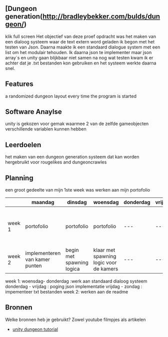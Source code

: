 ## [Dungeon generation(http://bradleybekker.com/bulds/dungeon/)
klik full screen
Het objectief van deze proef opdracht was het maken van een dialoog systeem waar de text extern word geladen ik begon met het testen van Json. Daarna maakte ik een standaard dialogue system met een list om het modulair tehouden. Ik daarna json te implementer maar json array`s en unity gaan blijkbaar niet samen na nog wat testen kwam ik er achter dat je .txt bestanden kon gebruiken en het systeem werkte daarna snel. 

## Features
a randomized dungeon  layout every time the program is started
## Software Anaylse 
unity is gekozen voor gemak waarmee 2 van de zelfde gameobjecten verschillende variablen kunnen hebben
## Leerdoelen
het maken van een dungeon generation systeem dat kan worden hergebruikt voor rougelikes and dungeoncrawles

## Planning 
een groot gedeelte van mijn 1ste week was werken aan mijn portofolio 

| | maandag | dinsdag | woensdag | donderdag | vrijdag | zaterdag | zondag |
|  ---  | --- | --- | --- | --- | --- | --- | --- |
|week 1 | portofolio | portofolio | portofolio | --- | --- |  room graphics gemaakt voor het dungeon project | --- |
|week 2 | implementeren van kamer punten | begin met spawning logica |klaar met spawning logic voor de kamers | --- | --- | --- | --- |

week 1: 
woensdag- donderdag :werk aan standaard dialoog systeem
donderdag - vrijdag : poging json implementatie
vrijdag - zondag : impementeer txt bestanden 
week 2:
werken aan de readme



## Bronnen
Welke bronnen heb je gebruikt? Zowel youtube filmpjes als artikelen

- [unity dungeon tutorial](https://www.youtube.com/playlist?list=PLBIb_auVtBwA-qr2-WnWX0LjZXkqKu5Aj)


